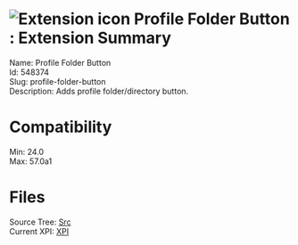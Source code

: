 # ![Extension icon](https://addons.thunderbird.net/user-media/addon_icons/548/548374-64.png?modified=1502320820) Profile Folder Button : Extension Summary

Name: Profile Folder Button  
Id: 548374  
Slug: profile-folder-button  
Description: Adds profile folder/directory button.
  

# Compatibility
Min: 24.0  
Max: 57.0a1  

# Files

Source Tree: [Src](C:/Dev/Thunderbird/ThunderKdB/xall/xOther/548374-profile-folder-button/src)  
Current XPI: [XPI](C:/Dev/Thunderbird/ThunderKdB/xall/xOther/548374-profile-folder-button/xpi)  




